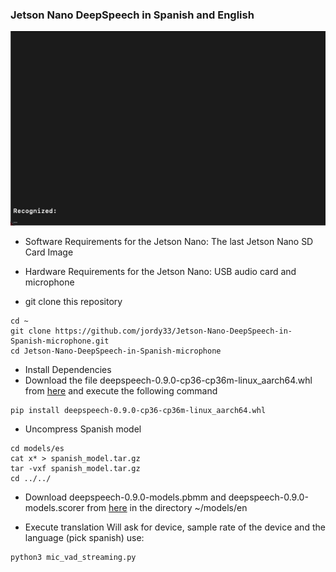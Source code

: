 ### Jetson Nano DeepSpeech in Spanish and English

![](gif/DeepSpeech.gif)

* Software Requirements for the Jetson Nano: The last Jetson Nano SD Card Image

* Hardware Requirements for the Jetson Nano: USB audio card and microphone 

* git clone this repository 
```
cd ~
git clone https://github.com/jordy33/Jetson-Nano-DeepSpeech-in-Spanish-microphone.git
cd Jetson-Nano-DeepSpeech-in-Spanish-microphone 
```
* Install Dependencies
* Download the file  deepspeech-0.9.0-cp36-cp36m-linux_aarch64.whl from [here](https://github.com/domcross/DeepSpeech-for-Jetson-Nano/releases) and execute the following command
```
pip install deepspeech-0.9.0-cp36-cp36m-linux_aarch64.whl
```

* Uncompress Spanish model
```
cd models/es
cat x* > spanish_model.tar.gz
tar -vxf spanish_model.tar.gz
cd ../../
```

* Download deepspeech-0.9.0-models.pbmm and deepspeech-0.9.0-models.scorer from [here](https://github.com/mozilla/DeepSpeech/releases) in the directory ~/models/en

* Execute translation
Will ask for device, sample rate of the device and the language (pick spanish)
use:
```
python3 mic_vad_streaming.py 
```

